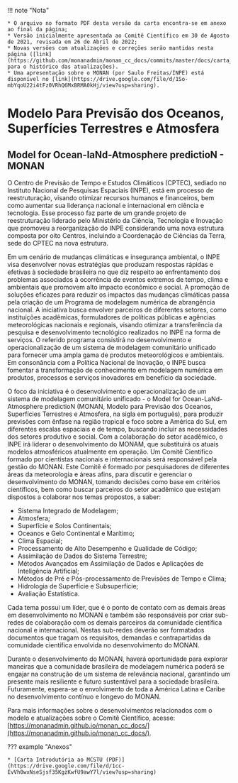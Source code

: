 !!! note "Nota"

    * O arquivo no formato PDF desta versão da carta encontra-se em anexo ao final da página;
    * Versão inicialmente apresentada ao Comitê Científico em 30 de Agosto de 2021, revisada em 26 de Abril de 2022;
    * Novas versões com atualizações e correções serão mantidas nesta página ([link](https://github.com/monanadmin/monan_cc_docs/commits/master/docs/carta_apres_monan.md) para o histórico das atualizações).
    * Uma apresentação sobre o MONAN (por Saulo Freitas/INPE) está disponível no [link](https://drive.google.com/file/d/1So-mbYqoU22i4tFz0VRhQ6MxBRMA0kHj/view?usp=sharing).

# Modelo Para Previsão dos Oceanos, Superfícies Terrestres e Atmosfera

## Model for Ocean-laNd-Atmosphere predictioN - MONAN

O Centro de Previsão de Tempo e Estudos Climáticos (CPTEC), sediado no Instituto Nacional de Pesquisas Espaciais (INPE), está em processo de reestruturação, visando otimizar recursos humanos e financeiros, bem como aumentar sua liderança nacional e internacional em ciência e tecnologia. Esse processo faz parte de um grande projeto de reestruturação liderado pelo Ministério da Ciência, Tecnologia e Inovação que promoveu a reorganização do INPE considerando uma nova estrutura composta por oito Centros, incluindo a Coordenação de Ciências da Terra, sede do CPTEC na nova estrutura.

Em um cenário de mudanças climáticas e insegurança ambiental, o INPE visa desenvolver novas estratégias que produzam respostas rápidas e efetivas à sociedade brasileira no que diz respeito ao enfrentamento dos problemas associados à ocorrência de eventos extremos de tempo, clima e ambientais que promovem alto impacto econômico e social. A promoção de soluções eficazes para reduzir os impactos das mudanças climáticas passa pela criação de um Programa de modelagem numérica de abrangência nacional. A iniciativa busca envolver parceiros de diferentes setores, como instituições acadêmicas, formuladores de políticas públicas e agências meteorológicas nacionais e regionais, visando otimizar a transferência da pesquisa e desenvolvimento tecnológico realizados no INPE na forma de serviços. O referido programa consistirá no desenvolvimento e operacionalização de um sistema de modelagem comunitário unificado para fornecer uma ampla gama de produtos meteorológicos e ambientais. Em consonância com a Política Nacional de Inovação, o INPE busca fomentar a transformação de conhecimento em modelagem numérica em produtos, processos e serviços inovadores em benefício da sociedade.

O foco da iniciativa é o desenvolvimento e operacionalização de um sistema de modelagem comunitário unificado - o Model for Ocean-LaNd-Atmosphere predictioN (MONAN, Modelo para Previsão dos Oceanos, Superfícies Terrestres e Atmosfera, na sigla em português), para produzir previsões com ênfase na região tropical e foco sobre a América do Sul, em diferentes escalas espaciais e de tempo, buscando incluir as necessidades dos setores produtivo e social. Com a colaboração do setor acadêmico, o INPE irá liderar o desenvolvimento do MONAM, que substituirá os atuais modelos atmosféricos atualmente em operação. Um Comitê Científico formado por cientistas nacionais e internacionais será responsável pela gestão do MONAN. Este Comitê é formado por pesquisadores de diferentes áreas da meteorologia e áreas afins, para discutir e gerenciar o desenvolvimento do MONAN, tomando decisões como base em critérios científicos, bem como buscar parceiros do setor acadêmico que estejam dispostos a colaborar nos temas propostos, a saber:

* Sistema Integrado de Modelagem;
* Atmosfera;
* Superfície e Solos Continentais;
* Oceanos e Gelo Continental e Marítimo;
* Clima Espacial;
* Processamento de Alto Desempenho e Qualidade de Código;
* Assimilação de Dados do Sistema Terrestre;
* Métodos Avançados em Assimilação de Dados e Aplicações de Inteligência Artificial;
* Métodos de Pré e Pós-processamento de Previsões de Tempo e Clima;
* Hidrologia de Superfície e Subsuperfície;
* Avaliação Estatística.

Cada tema possui um líder, que é o ponto de contato com as demais áreas em desenvolvimento no MONAN e também são responsáveis por criar sub-redes de colaboração com os demais parceiros da comunidade científica nacional e internacional. Nestas sub-redes deverão ser formatados documentos que tragam os requisitos, demandas e contrapartidas da comunidade científica envolvida no desenvolvimento do MONAN. 

Durante o desenvolvimento do MONAN, haverá oportunidade para explorar maneiras que a comunidade brasileira de modelagem numérica poderá se engajar na construção de um sistema de relevância nacional, garantindo um presente mais resiliente e futuro sustentável para a sociedade brasileira. Futuramente, espera-se o envolvimento de toda a América Latina e Caribe no desenvolvimento contínuo e longevo do MONAN.

Para mais informações sobre o desenvolvimentos relacionados com o modelo e atualizações sobre o Comitê Científico, acesse: [https://monanadmin.github.io/monan_cc_docs/](https://monanadmin.github.io/monan_cc_docs/).

??? example "Anexos"

    * [Carta Introdutória ao MCSTU (PDF)](https://drive.google.com/file/d/1cc-EvVh0wxNseSjsf35KgzKwfU9awY7l/view?usp=sharing)
